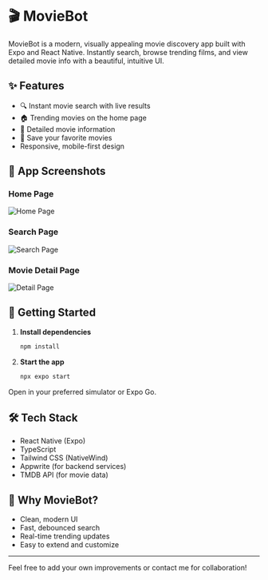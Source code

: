 # 🎬 MovieBot

MovieBot is a modern, visually appealing movie discovery app built with Expo and React Native. Instantly search, browse trending films, and view detailed movie info with a beautiful, intuitive UI.

## ✨ Features

- 🔍 Instant movie search with live results
- 🏠 Trending movies on the home page
- 📄 Detailed movie information
- 💾 Save your favorite movies
- Responsive, mobile-first design

## 📱 App Screenshots

### Home Page

![Home Page](./assets/images/home.png)

### Search Page

![Search Page](./assets/images/search.png)

### Movie Detail Page

![Detail Page](./assets/images/detail.png)

## 🚀 Getting Started

1. **Install dependencies**

   ```bash
   npm install
   ```

2. **Start the app**
   ```bash
   npx expo start
   ```

Open in your preferred simulator or Expo Go.

## 🛠️ Tech Stack

- React Native (Expo)
- TypeScript
- Tailwind CSS (NativeWind)
- Appwrite (for backend services)
- TMDB API (for movie data)

## 🌟 Why MovieBot?

- Clean, modern UI
- Fast, debounced search
- Real-time trending updates
- Easy to extend and customize

---

Feel free to add your own improvements or contact me for collaboration!
